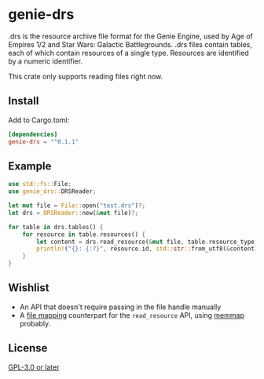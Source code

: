 # genie-drs

.drs is the resource archive file format for the Genie Engine, used by Age of Empires 1/2 and
Star Wars: Galactic Battlegrounds. .drs files contain tables, each of which contain resources
of a single type. Resources are identified by a numeric identifier.

This crate only supports reading files right now.

## Install

Add to Cargo.toml:

```toml
[dependencies]
genie-drs = "^0.1.1"
```

## Example

```rust
use std::fs::File;
use genie_drs::DRSReader;

let mut file = File::open("test.drs")?;
let drs = DRSReader::new(&mut file)?;

for table in drs.tables() {
    for resource in table.resources() {
        let content = drs.read_resource(&mut file, table.resource_type, resource.id)?;
        println!("{}: {:?}", resource.id, std::str::from_utf8(&content)?);
    }
}
```

## Wishlist

- An API that doesn't require passing in the file handle manually
- A [file mapping](https://en.wikipedia.org/wiki/Memory-mapped_file) counterpart for the `read_resource` API, using [memmap](https://crates.io/crates/memmap) probably.

## License

[GPL-3.0 or later](./LICENSE.md)
